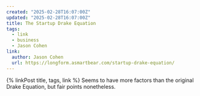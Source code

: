 ```yaml
---
created: "2025-02-28T16:07:00Z"
updated: "2025-02-28T16:07:00Z"
title: The Startup Drake Equation
tags:
  - link
  - business
  - Jason Cohen
link:
  author: Jason Cohen
  url: https://longform.asmartbear.com/startup-drake-equation/
---
```


{% linkPost title, tags, link %} Seems to have more factors than the original Drake Equation, but fair points nonetheless.

